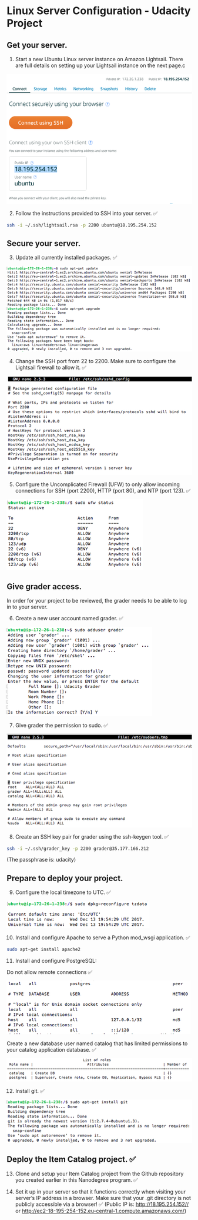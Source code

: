# Linux Server Configuration - Udacity Project
## Get your server.
1. Start a new Ubuntu Linux server instance on Amazon Lightsail. There are full details on setting up your Lightsail instance on the next page.c

![](img/instance2.png)

2. Follow the instructions provided to SSH into your server. ✅ 
   
```sh
ssh -i ~/.ssh/lightsail.rsa -p 2200 ubuntu@18.195.254.152
```

## Secure your server.
3. Update all currently installed packages. ✅ 

![](img/update2.png)

4. Change the SSH port from 22 to 2200. Make sure to configure the Lightsail firewall to allow it. ✅ 

![](img/port220.png)

5. Configure the Uncomplicated Firewall (UFW) to only allow incoming connections for SSH (port 2200), HTTP (port 80), and NTP (port 123). ✅ 

![](img/ufw2.png)

## Give grader access.
In order for your project to be reviewed, the grader needs to be able to log in to your server.

6. Create a new user account named grader. ✅ 

![](img/add-user.png)


7. Give grader the permission to sudo. ✅ 

![](img/add-user2.png)

8. Create an SSH key pair for grader using the ssh-keygen tool. ✅ 

```sh
ssh -i ~/.ssh/grader_key -p 2200 grader@35.177.166.212
```

(The passphrase is: udacity)

## Prepare to deploy your project.
9. Configure the local timezone to UTC. ✅

![](img/utc2.png)

10. Install and configure Apache to serve a Python mod_wsgi application. ✅ 

```sh
sudo apt-get install apache2
```

11. Install and configure PostgreSQL:

Do not allow remote connections ✅ 


![](img/database.png)

Create a new database user named catalog that has limited permissions to your catalog application database. ✅ 

![](img/catalog-db.png)

12. Install git. ✅ 

![](img/install-git.png)

## Deploy the Item Catalog project. ✅ 

13. Clone and setup your Item Catalog project from the Github repository you created earlier in this Nanodegree program. ✅ 

14. Set it up in your server so that it functions correctly when visiting your server’s IP address in a browser. Make sure that your .git directory is not publicly accessible via a browser! ✅ 
(Public IP is: http://18.195.254.152// or http://ec2-18-195-254-152.eu-central-1.compute.amazonaws.com/)
